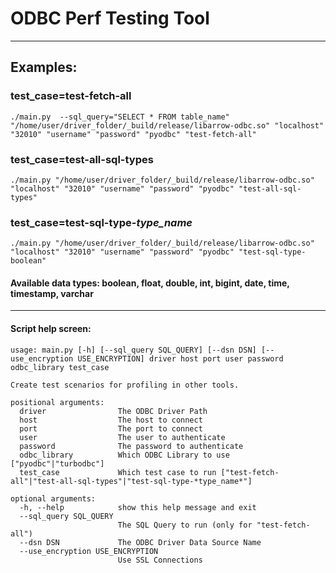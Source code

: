 # ODBC Perf Testing Tool

---

## Examples:

### test_case=test-fetch-all

```
./main.py  --sql_query="SELECT * FROM table_name" "/home/user/driver_folder/_build/release/libarrow-odbc.so" "localhost" "32010" "username" "password" "pyodbc" "test-fetch-all"
```

### test_case=test-all-sql-types

```
./main.py "/home/user/driver_folder/_build/release/libarrow-odbc.so" "localhost" "32010" "username" "password" "pyodbc" "test-all-sql-types"
```

### test_case=test-sql-type-*type_name*

```
./main.py "/home/user/driver_folder/_build/release/libarrow-odbc.so" "localhost" "32010" "username" "password" "pyodbc" "test-sql-type-boolean"
```
#### Available data types: boolean, float, double, int, bigint, date, time, timestamp, varchar

---

#### Script help screen:

```
usage: main.py [-h] [--sql_query SQL_QUERY] [--dsn DSN] [--use_encryption USE_ENCRYPTION] driver host port user password odbc_library test_case

Create test scenarios for profiling in other tools.

positional arguments:
  driver                The ODBC Driver Path
  host                  The host to connect
  port                  The port to connect
  user                  The user to authenticate
  password              The password to authenticate
  odbc_library          Which ODBC Library to use ["pyodbc"|"turbodbc"]
  test_case             Which test case to run ["test-fetch-all"|"test-all-sql-types"|"test-sql-type-*type_name*"]

optional arguments:
  -h, --help            show this help message and exit
  --sql_query SQL_QUERY
                        The SQL Query to run (only for "test-fetch-all")
  --dsn DSN             The ODBC Driver Data Source Name
  --use_encryption USE_ENCRYPTION
                        Use SSL Connections

```